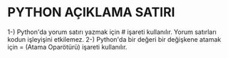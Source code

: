 # PYTHON AÇIKLAMA SATIRI

 1-) Python'da yorum satırı yazmak için # işareti kullanılır. Yorum satırları kodun işleyişini etkilemez.
 2-) Python'da bir değeri bir değişkene atamak için = (Atama Oparötürü) işareti kullanılır.
